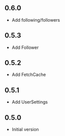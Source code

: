 ## 0.6.0

- Add following/followers

## 0.5.3

- Add Follower

## 0.5.2

- Add FetchCache

## 0.5.1

- Add UserSettings

## 0.5.0

- Initial version
